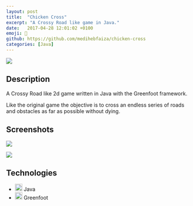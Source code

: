 ```yaml
---
layout: post
title:  "Chicken Cross"
excerpt: "A Crossy Road like game in Java."
date:   2017-04-28 12:01:02 +0100
emoji: 🐔
github: https://github.com/medihebfaiza/chicken-cross
categories: [Java]
---
```

![](https://github.com/medihebfaiza/chicken-cross/blob/master/images/chick_01.png?raw=true)

## Description
A Crossy Road like 2d game written in Java with the Greenfoot framework.

Like the original game the objective is to cross an endless series of roads and obstacles as far as possible without dying. 

## Screenshots

![](https://github.com/medihebfaiza/chicken-cross/blob/master/images/screens/screen1.jpg?raw=true)

![](https://github.com/medihebfaiza/chicken-cross/blob/master/images/screens/screen2.jpg?raw=true)  

## Technologies
- <img src="https://cdn.svgporn.com/logos/java.svg" alt="c" style="width:20px;"/> Java
- <img src="https://cdn.svgporn.com/logos/java.svg" alt="c" style="width:20px;"/> Greenfoot